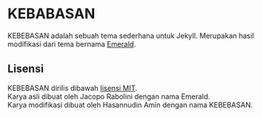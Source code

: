 KEBABASAN
==============
KEBEBASAN adalah sebuah tema sederhana untuk Jekyll. Merupakan hasil modifikasi dari tema bernama [Emerald](https://github.com/KingFelix/emerald/).

## Lisensi
KEBEBASAN dirilis dibawah [lisensi MIT](license.md).  
Karya asli dibuat oleh Jacopo Rabolini dengan nama Emerald.  
Karya modifikasi dibuat oleh Hasannudin Amin dengan nama KEBEBASAN.  
